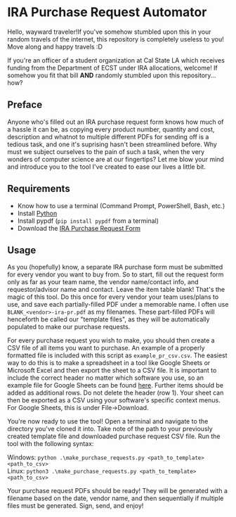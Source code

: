 # IRA Purchase Request Automator
Hello, wayward traveler!If you've somehow stumbled upon this in your random travels of the internet,
this repository is completely useless to you! Move along and happy travels :D

If you're an officer of a student organization at Cal State LA which receives
funding from the Department of ECST under IRA allocations, welcome! If somehow
you fit that bill **AND** randomly stumbled upon this repository... how?

## Preface
Anyone who's filled out an IRA purchase request  form knows how much of a
hassle it can be, as copying every product number, quantity and cost,
description and whatnot to multiple different PDFs for sending off is a
tedious task, and one it's suprising hasn't been streamlined before. Why
must we subject ourselves to the pain of such a task, when the very wonders
of computer science are at our fingertips? Let me blow your mind and
introduce you to the tool I've created to ease our lives a little bit.

## Requirements
- Know how to use a terminal (Command Prompt, PowerShell, Bash, etc.)
- Install [Python](https://www.python.org/downloads/)
- Install pypdf (`pip install pypdf` from a terminal)
- Download the [IRA Purchase Request Form](https://www.calstatela.edu/sites/default/files/ira_purchase_request_form_rev_8_22.pdf)

## Usage
As you (hopefully) know, a separate IRA purchase form must be submitted for
every vendor you want to buy from. So to start, fill out the request form
only as far as your team name, the vendor name/contact info, and
requestor/advisor name and contact. Leave the item table blank! That's the
magic of this tool. Do this once for every vendor your team uses/plans to
use, and save each partially-filled PDF under a memorable name. I often use
`BLANK_<vendor>-ira-pr.pdf` as my filenames. These part-filled PDFs will
henceforth be called our "template files", as they will be automatically
populated to make our purchase requests.

For every purchase request you wish to make, you should then create a CSV
file of all items you want to purchase. An example of a properly formatted
file is included with this script as `example_pr_csv.csv`. The easiest way to
do this is to make a spreadsheet in a tool like Google Sheets or Microsoft
Excel and then export the sheet to a CSV file. It is important to include the
correct header no matter which software you use, so an example file for
Google Sheets can be found [here](https://docs.google.com/spreadsheets/d/1C_caJ13kP4k8Shic1FmBr4MGKgDgp2dFIQGbyo4OsA0/edit?usp=sharing).
Further items should be added as additional rows. Do not delete the header
(row 1). Your sheet can then be exported as a CSV using your software's
specific context menus. For Google Sheets, this is under File->Download.

You're now ready to use the tool! Open a terminal and navigate to the
directory you've cloned it into. Take note of the path to your previously
created template file and downloaded purchase request CSV file. Run the tool
with the following syntax:

Windows: `python .\make_purchase_requests.py <path_to_template> <path_to_csv>`  
Linux: `python3 .\make_purchase_requests.py <path_to_template> <path_to_csv>`

Your purchase request PDFs should be ready! They will be generated with a
filename based on the date, vendor name, and then sequentially if multiple
files must be generated. Sign, send, and enjoy!